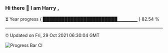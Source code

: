 ### Hi there 👋 I am Harry , 

⏳ Year progress { ████████████████████████▁▁▁▁▁▁ } 82.54 %

---

⏰ Updated on Fri, 29 Oct 2021 06:30:04 GMT

![Progress Bar CI](https://github.com/duykhang68/duykhang68/workflows/Progress%20Bar%20CI/badge.svg)

